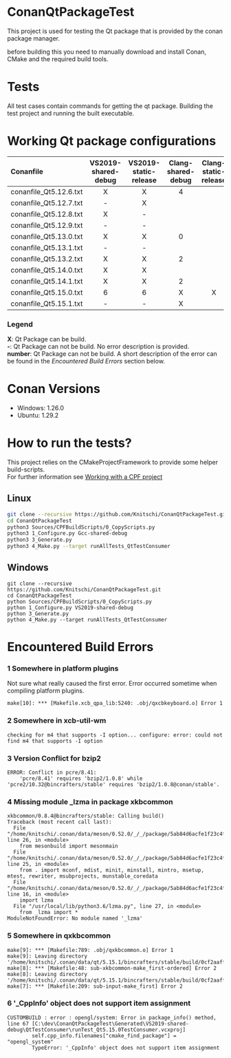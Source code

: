 # ConanQtPackageTest
This project is used for testing the Qt package that is provided by the conan package manager.

before building this you need to manually download and install Conan, CMake and the required build tools.


# Tests

All test cases contain commands for getting the qt package. Building the test project and running the built
executable.


# Working Qt package configurations

| Conanfile | VS2019-shared-debug | VS2019-static-release | Clang-shared-debug | Clang-static-release | Gcc-shared-debug |
| :--- |:---:| :---:|:---:|:---:|:---:|
| conanfile_Qt5.12.6.txt | X | X | 4 |  | - |
| conanfile_Qt5.12.7.txt | - | X |  |  | 1 |
| conanfile_Qt5.12.8.txt | X | - |  |  |  |
| conanfile_Qt5.12.9.txt | - | - |  |  |  |
| conanfile_Qt5.13.0.txt | X | X | 0 |  |  |
| conanfile_Qt5.13.1.txt | - | - |  |  |  |
| conanfile_Qt5.13.2.txt | X | X | 2 |  |  |
| conanfile_Qt5.14.0.txt | X | X |  |  |  |
| conanfile_Qt5.14.1.txt | X | X | 2 |  | X |
| conanfile_Qt5.15.0.txt | 6 | 6 | X | X | X |
| conanfile_Qt5.15.1.txt | - | - | X |  | 5 |

### Legend
**X**: Qt Package can be build.  
**-**: Qt Package can not be build. No error description is provided.  
**number**: Qt Package can not be build. A short description of the error can be found in the *Encountered Build Errors*  section below.  


# Conan Versions

  * Windows: 1.26.0
  * Ubuntu: 1.29.2

# How to run the tests?

This project relies on the CMakeProjectFramework to provide some helper build-scripts.  
For further information see [Working with a CPF project](https://knitschi.github.io/CMakeProjectFramework/LastBuild/doc/sphinx/html/documentation/WorkingWithACPFProject.html)

## Linux

```bash
git clone --recursive https://github.com/Knitschi/ConanQtPackageTest.git
cd ConanQtPackageTest
python3 Sources/CPFBuildScripts/0_CopyScripts.py
python3 1_Configure.py Gcc-shared-debug
python3 3_Generate.py
python3 4_Make.py --target runAllTests_QtTestConsumer
```

## Windows

```batch
git clone --recursive https://github.com/Knitschi/ConanQtPackageTest.git
cd ConanQtPackageTest
python Sources/CPFBuildScripts/0_CopyScripts.py
python 1_Configure.py VS2019-shared-debug
python 3_Generate.py
python 4_Make.py --target runAllTests_QtTestConsumer
```

# Encountered Build Errors

### 1 Somewhere in platform plugins

Not sure what really caused the first error. Error occurred sometime when compiling platform plugins.

```
make[10]: *** [Makefile.xcb_qpa_lib:5240: .obj/qxcbkeyboard.o] Error 1

```

### 2 Somewhere in xcb-util-wm

```
checking for m4 that supports -I option... configure: error: could not find m4 that supports -I option

```

### 3 Version Conflict for bzip2

```
ERROR: Conflict in pcre/8.41:
    'pcre/8.41' requires 'bzip2/1.0.8' while 'pcre2/10.32@bincrafters/stable' requires 'bzip2/1.0.8@conan/stable'.
```

### 4 Missing module _lzma in package xkbcommon

```
xkbcommon/0.8.4@bincrafters/stable: Calling build()
Traceback (most recent call last):
  File "/home/knitschi/.conan/data/meson/0.52.0/_/_/package/5ab84d6acfe1f23c4fae0ab88f26e3a396351ac9/bin/meson.py", line 26, in <module>
    from mesonbuild import mesonmain
  File "/home/knitschi/.conan/data/meson/0.52.0/_/_/package/5ab84d6acfe1f23c4fae0ab88f26e3a396351ac9/bin/mesonbuild/mesonmain.py", line 25, in <module>
    from . import mconf, mdist, minit, minstall, mintro, msetup, mtest, rewriter, msubprojects, munstable_coredata
  File "/home/knitschi/.conan/data/meson/0.52.0/_/_/package/5ab84d6acfe1f23c4fae0ab88f26e3a396351ac9/bin/mesonbuild/mdist.py", line 16, in <module>
    import lzma
  File "/usr/local/lib/python3.6/lzma.py", line 27, in <module>
    from _lzma import *
ModuleNotFoundError: No module named '_lzma'
```

### 5 Somewhere in qxkbcommon

```
make[9]: *** [Makefile:789: .obj/qxkbcommon.o] Error 1
make[9]: Leaving directory '/home/knitschi/.conan/data/qt/5.15.1/bincrafters/stable/build/0cf2aaff5c853a207513d9a75f673c2b67fca823/qtbase/src/platformsupport/input/xkbcommon'
make[8]: *** [Makefile:48: sub-xkbcommon-make_first-ordered] Error 2
make[8]: Leaving directory '/home/knitschi/.conan/data/qt/5.15.1/bincrafters/stable/build/0cf2aaff5c853a207513d9a75f673c2b67fca823/qtbase/src/platformsupport/input'
make[7]: *** [Makefile:209: sub-input-make_first] Error 2
```

### 6 '_CppInfo' object does not support item assignment

```
CUSTOMBUILD : error : opengl/system: Error in package_info() method, line 67 [C:\dev\ConanQtPackageTest\Generated\VS2019-shared-debug\QtTestConsumer\runTest_Qt5.15.0TestConsumer.vcxproj]
        self.cpp_info.filenames["cmake_find_package"] = "opengl_system"
        TypeError: '_CppInfo' object does not support item assignment
```